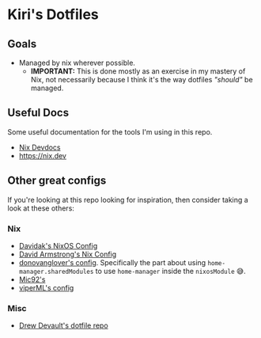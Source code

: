 # Kiri's Dotfiles

## Goals

- Managed by nix wherever possible.
  - **IMPORTANT:** This is done mostly as an exercise in my mastery of Nix, not necessarily because I think it's the way dotfiles *"should"* be managed.

## Useful Docs

Some useful documentation for the tools I'm using in this repo.
- [Nix Devdocs](https://devdocs.io/nix/)
- https://nix.dev

## Other great configs

If you're looking at this repo looking for inspiration, then consider taking a look at these others:

### Nix

- [Davidak's NixOS Config](https://codeberg.org/davidak/nixos-config)
- [David Armstrong's Nix Config](https://github.com/davidarmstronglewis/nix-config)
- [donovanglover's config](https://github.com/donovanglover/dotfiles). Specifically the part about using `home-manager.sharedModules` to use `home-manager` inside the `nixosModule` 😅.
- [Mic92's](https://github.com/Mic92/dotfiles)
- [viperML's config](https://github.com/viperML/dotfiles)

### Misc

- [Drew Devault's dotfile repo](https://git.sr.ht/~sircmpwn/dotfiles)
